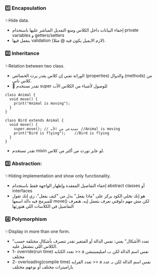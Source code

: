 ### 1️⃣ Encapsulation
✨Hide data.
- إخفاء البيانات داخل الكلاس ومنع التعديل المباشر عليها باستخدام private variables و getters/setters
- بنعمل فيها validation (لازم الايميل يكون فيه @ مثلا).
### 2️⃣ Inheritance
✨Relation between two class.
- الوراثة تعني إن كلاس يقدر يرث الخصائص (properties) والدوال (methods) من كلاس تاني.
- 🔁 تقدر تستخدم super للوصول لأشياء من الكلاس الأب
```
class Animal {
  void move() {
    print("Animal is moving");
  }
}

class Bird extends Animal {
  void move() {
    super.move(); // تستدعي من الأب //Animal is moving
    print("Bird is flying");    //Bird is flying
  }
}
```
- تقدر تستخدم  mixin لو عايز تورث من أكتر من كلاس.
### 3️⃣ Abstraction:
✨Hiding implementation and show only functionality.
- إخفاء التفاصيل المعقدة وإظهار الواجهة فقط باستخدام abstract classes أو interfaces
- هو إنك تخلي الكود يركز على "ماذا يفعل" بدل من "كيف يفعل"، زي إنك تقول للمبرمج فيه دالة اسمها move() لكن مش مهم دلوقتي نعرف بتعمل إيه، هنعرف التفاصيل في الكلاسات اللي هتورثها
### 4️⃣ Polymorphism
✨Display in more than one form.
- "تعدد الأشكال" يعني: نفس الدالة أو المتغير تقدر تتصرف بأشكال مختلفة حسب الكلاس اللي بتشتغل عليه.
- 1- override(run time) تعدد الكتابه        >> a نفس اسم الدالة لكن ب امبليميتيشن مختلف
- 2- overloading(compile time) تعدد القرايه >> a نفس اسم الدالة لكن بـ عدد باراميترات مختلف أو نوعهم مختلف 

